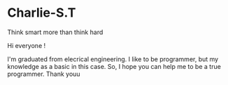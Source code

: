 # Charlie-S.T
Think smart more than think hard

Hi everyone !

I'm graduated from elecrical engineering. I like to be programmer, but my knowledge as a basic in this case. 
So, I hope you can help me to be a true programmer. 
Thank youu
